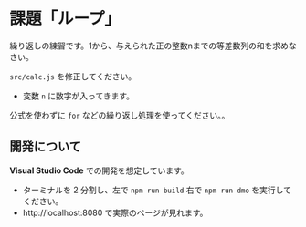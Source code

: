 # 課題「ループ」

繰り返しの練習です。1から、与えられた正の整数nまでの等差数列の和を求めなさい。

`src/calc.js` を修正してください。

- 変数 `n` に数字が入ってきます。

公式を使わずに `for` などの繰り返し処理を使ってください。。

## 開発について

**Visual Studio Code** での開発を想定しています。

- ターミナルを 2 分割し、左で `npm run build` 右で `npm run dmo` を実行してください。
- http://localhost:8080 で実際のページが見れます。
